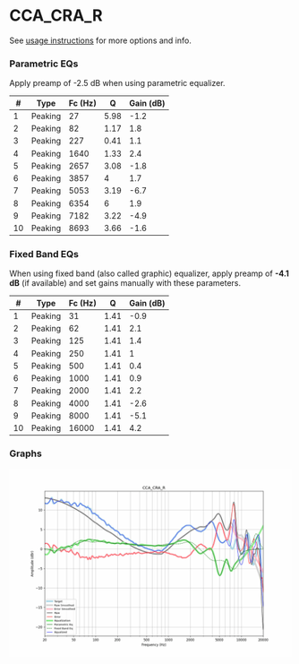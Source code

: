 # CCA_CRA_R
See [usage instructions](https://github.com/jaakkopasanen/AutoEq#usage) for more options and info.

### Parametric EQs
Apply preamp of -2.5 dB when using parametric equalizer.

|   # | Type    |   Fc (Hz) |    Q |   Gain (dB) |
|-----|---------|-----------|------|-------------|
|   1 | Peaking |        27 | 5.98 |        -1.2 |
|   2 | Peaking |        82 | 1.17 |         1.8 |
|   3 | Peaking |       227 | 0.41 |         1.1 |
|   4 | Peaking |      1640 | 1.33 |         2.4 |
|   5 | Peaking |      2657 | 3.08 |        -1.8 |
|   6 | Peaking |      3857 | 4    |         1.7 |
|   7 | Peaking |      5053 | 3.19 |        -6.7 |
|   8 | Peaking |      6354 | 6    |         1.9 |
|   9 | Peaking |      7182 | 3.22 |        -4.9 |
|  10 | Peaking |      8693 | 3.66 |        -1.6 |

### Fixed Band EQs
When using fixed band (also called graphic) equalizer, apply preamp of **-4.1 dB** (if available) and set gains manually with these parameters.

|   # | Type    |   Fc (Hz) |    Q |   Gain (dB) |
|-----|---------|-----------|------|-------------|
|   1 | Peaking |        31 | 1.41 |        -0.9 |
|   2 | Peaking |        62 | 1.41 |         2.1 |
|   3 | Peaking |       125 | 1.41 |         1.4 |
|   4 | Peaking |       250 | 1.41 |         1   |
|   5 | Peaking |       500 | 1.41 |         0.4 |
|   6 | Peaking |      1000 | 1.41 |         0.9 |
|   7 | Peaking |      2000 | 1.41 |         2.2 |
|   8 | Peaking |      4000 | 1.41 |        -2.6 |
|   9 | Peaking |      8000 | 1.41 |        -5.1 |
|  10 | Peaking |     16000 | 1.41 |         4.2 |

### Graphs
![](./CCA_CRA_R.png)
